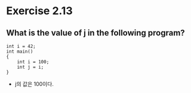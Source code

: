 # Exercise 2.13
## What is the value of j in the following program?
```
int i = 42;
int main()
{
	int i = 100;
	int j = i; 
}
```
- j의 값은 100이다.